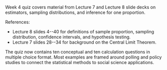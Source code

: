Week 4 quiz covers material from Lecture 7 and Lecture 8 slide decks on estimators, sampling distributions, and inference for one proportion.

References:
- Lecture 8 slides 4--40 for definitions of sample proportion, sampling distribution, confidence intervals, and hypothesis testing.
- Lecture 7 slides 28--34 for background on the Central Limit Theorem.

The quiz now contains ten conceptual and ten calculation questions in multiple choice format. Most examples are framed around polling and policy studies to connect the statistical methods to social science applications.
